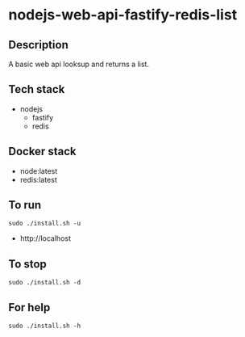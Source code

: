 # nodejs-web-api-fastify-redis-list

## Description
A basic web api looksup and returns a list.

## Tech stack
- nodejs
  - fastify
  - redis

## Docker stack
- node:latest
- redis:latest

## To run
`sudo ./install.sh -u`
- http://localhost

## To stop
`sudo ./install.sh -d`

## For help
`sudo ./install.sh -h`
